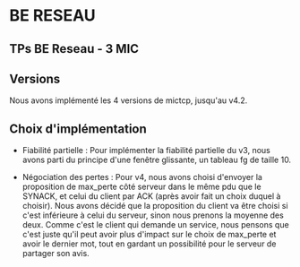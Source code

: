 # BE RESEAU
## TPs BE Reseau - 3 MIC

## Versions
Nous avons implémenté les 4 versions de mictcp, jusqu'au v4.2.

## Choix d'implémentation
- Fiabilité partielle : Pour implémenter la fiabilité partielle du v3, nous avons parti du principe d'une fenêtre glissante, un tableau fg de taille 10. 

- Négociation des pertes : Pour v4, nous avons choisi d'envoyer la proposition de max_perte côté serveur dans le même pdu que le SYNACK, et celui du client par ACK (après avoir fait un choix duquel à choisir). Nous avons décidé que la proposition du client va être choisi si c'est inférieure à celui du serveur, sinon nous prenons la moyenne des deux. Comme c'est le client qui demande un service, nous pensons que c'est juste qu'il peut avoir plus d'impact sur le choix de max_perte et avoir le dernier mot, tout en gardant un possibilité pour le serveur de partager son avis.
